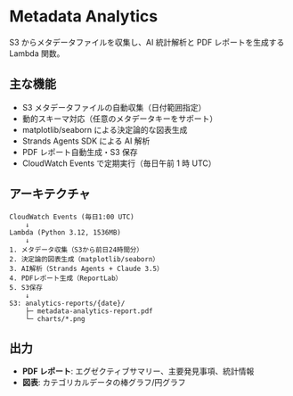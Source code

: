 # Metadata Analytics

S3 からメタデータファイルを収集し、AI 統計解析と PDF レポートを生成する Lambda 関数。

## 主な機能

- S3 メタデータファイルの自動収集（日付範囲指定）
- 動的スキーマ対応（任意のメタデータキーをサポート）
- matplotlib/seaborn による決定論的な図表生成
- Strands Agents SDK による AI 解析
- PDF レポート自動生成・S3 保存
- CloudWatch Events で定期実行（毎日午前 1 時 UTC）

## アーキテクチャ

```
CloudWatch Events (毎日1:00 UTC)
    ↓
Lambda (Python 3.12, 1536MB)
    ↓
1. メタデータ収集（S3から前日24時間分）
2. 決定論的図表生成（matplotlib/seaborn）
3. AI解析（Strands Agents + Claude 3.5）
4. PDFレポート生成（ReportLab）
5. S3保存
    ↓
S3: analytics-reports/{date}/
    ├─ metadata-analytics-report.pdf
    └─ charts/*.png
```

## 出力

- **PDF レポート**: エグゼクティブサマリー、主要発見事項、統計情報
- **図表**: カテゴリカルデータの棒グラフ/円グラフ
